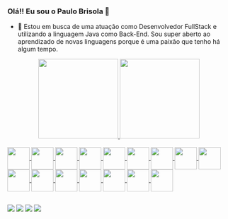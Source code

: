 ### Olá!! Eu sou o Paulo Brisola 👋

- 🔭 Estou em busca de uma atuação como Desenvolvedor FullStack e utilizando a linguagem Java como Back-End. Sou super aberto ao aprendizado de novas linguagens porque é uma paixão que tenho há algum tempo.

<div align="center">
  <a href="https://github.com/Brisola2021">
  <img height="180em" src="https://github-readme-stats.vercel.app/api?username=Brisola2021&show_icons=true&theme=dracula&include_all_commits=true&count_private=true"/>
  <img height="180em" src="https://github-readme-stats.vercel.app/api/top-langs/?username=Brisola2021&layout=compact&langs_count=7&theme=dracula"/>
</div>
  
  

<div style="display: inline_block"><br>
    <img align="center" height="50" width"50" src="https://cdn.jsdelivr.net/gh/devicons/devicon/icons/git/git-original-wordmark.svg" />
    <img align="center" height="50" width"50" src="https://cdn.jsdelivr.net/gh/devicons/devicon/icons/java/java-original-wordmark.svg" />
    <img align="center" height="50" width"50" src="https://cdn.jsdelivr.net/gh/devicons/devicon/icons/jira/jira-original-wordmark.svg" />
    <img align="center" height="50" width"50" src="https://cdn.jsdelivr.net/gh/devicons/devicon/icons/spring/spring-original.svg" />
    <img align="center" height="50" width"50" src="https://cdn.jsdelivr.net/gh/devicons/devicon/icons/mysql/mysql-original.svg" />
    <img align="center" height="50" width"50" src="https://cdn.jsdelivr.net/gh/devicons/devicon/icons/html5/html5-original.svg" />
    <img align="center" height="50" width"50" src="https://cdn.jsdelivr.net/gh/devicons/devicon/icons/css3/css3-original-wordmark.svg" />
    <img align="center" height="50" width"50" src="https://cdn.jsdelivr.net/gh/devicons/devicon/icons/javascript/javascript-original.svg" />
    <img align="center" height="50" width"50" src="https://cdn.jsdelivr.net/gh/devicons/devicon/icons/photoshop/photoshop-line.svg" />
    <img align="center" height="50" width"50" src="https://cdn.jsdelivr.net/gh/devicons/devicon/icons/illustrator/illustrator-line.svg" />
    <img align="center" height="50" width"50" src="https://cdn.jsdelivr.net/gh/devicons/devicon/icons/heroku/heroku-plain-wordmark.svg" />
    <img align="center" height="50" width"50" src="https://cdn.jsdelivr.net/gh/devicons/devicon/icons/docker/docker-original-wordmark.svg" />
    <img align="center" height="50" width"50" src="https://cdn.jsdelivr.net/gh/devicons/devicon/icons/wordpress/wordpress-original.svg" />
    <img align="center" height="50" width"50" src="https://cdn.jsdelivr.net/gh/devicons/devicon/icons/vscode/vscode-original.svg" />
    <img align="center" height="50" width"50" src="https://cdn.jsdelivr.net/gh/devicons/devicon/icons/angularjs/angularjs-original.svg" />
    <img align="center" height="50" width"50"  src="https://cdn.jsdelivr.net/gh/devicons/devicon/icons/windows8/windows8-original.svg" />






  
     
  ##
  
<div> 
  <a href="https://www.youtube.com/user/paulopc90" target="_blank"><img src="https://img.shields.io/badge/YouTube-FF0000?style=for-the-badge&logo=youtube&logoColor=white" target="_blank"></a>
  <a href="https://www.instagram.com/sisifo_tiger/" target="_blank"><img src="https://img.shields.io/badge/-Instagram-%23E4405F?style=for-the-badge&logo=instagram&logoColor=white" target="_blank"></a>
 	  <a href = "mailto:paulo.brisola@gmail.com"><img src="https://img.shields.io/badge/-Gmail-%23333?style=for-the-badge&logo=gmail&logoColor=white" target="_blank"></a>
  <a href="https://www.linkedin.com/in/paulo-brisola/" target="_blank"><img src="https://img.shields.io/badge/-LinkedIn-%230077B5?style=for-the-badge&logo=linkedin&logoColor=white" target="_blank"></a>
  
  </div>
